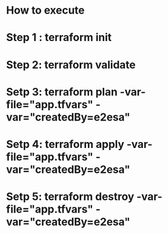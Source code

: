 
# How to execute
# Step 1 : terraform init
# Step 2: terraform validate
# Setp 3: terraform plan -var-file="app.tfvars" -var="createdBy=e2esa"
# Setp 4: terraform apply -var-file="app.tfvars" -var="createdBy=e2esa"
# Setp 5: terraform destroy -var-file="app.tfvars" -var="createdBy=e2esa"